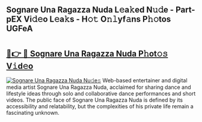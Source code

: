 ## Sognare Una Ragazza Nuda L𝚎a𝚔ed N𝚞𝚍e - Part-pEX Vi𝚍𝚎o L𝚎a𝚔s - H𝚘𝚝 O𝚗𝚕yf𝚊ns P𝚑𝚘tos UGFeA

# <h2><a href="http://kf0bvu.oniu.top/?m=Sognare+Una+Ragazza+Nuda">🔗👉 🔴 Sognare Una Ragazza Nuda P𝚑ot𝚘𝚜 V𝚒d𝚎o</a></h2>

[![Sognare Una Ragazza Nuda Nu𝚍e𝚜](https://i.imgur.com/0qMVB7G.gif)](http://kf0bvu.oniu.top/?m=Sognare+Una+Ragazza+Nuda)
Web-based entertainer and digital media artist Sognare Una Ragazza Nuda, acclaimed for sharing dance and lifestyle ideas through solo and collaborative dance performances and short videos. The public face of Sognare Una Ragazza Nuda is defined by its accessibility and relatability, but the complexities of his private life remain a fascinating unknown.  
